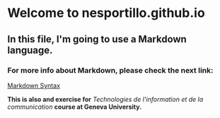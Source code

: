 # Welcome to nesportillo.github.io
## In this file, I'm going to use a Markdown language.


### For more info about Markdown, please check the next link:
[Markdown Syntax](https://www.markdownguide.org/cheat-sheet)

**This is also and exercise for** *Technologies de l'information et de la communication* **course at Geneva University.**


[^1]: This is just an exercise, the repository is not yet finished.